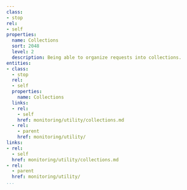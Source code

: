 ```yaml
---
class:
- stop
rel:
- self
properties:
  name: Collections
  sort: 2048
  level: 2
  description: Being able to organize requests into collections.
entities:
- class:
  - stop
  rel:
  - self
  properties:
    name: Collections
  links:
  - rel:
    - self
    href: monitoring/utility/collections.md
  - rel:
    - parent
    href: monitoring/utility/
links:
- rel:
  - self
  href: monitoring/utility/collections.md
- rel:
  - parent
  href: monitoring/utility/
...
```

